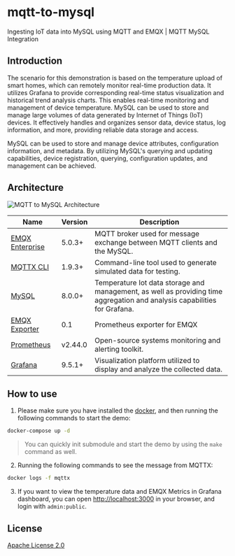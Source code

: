 # mqtt-to-mysql

Ingesting IoT data into MySQL using MQTT and EMQX | MQTT MySQL Integration

## Introduction

The scenario for this demonstration is based on the temperature upload of smart homes, which can remotely monitor real-time production data. It utilizes Grafana to provide corresponding real-time status visualization and historical trend analysis charts. This enables real-time monitoring and management of device temperature.
MySQL can be used to store and manage large volumes of data generated by Internet of Things (IoT) devices. It effectively handles and organizes sensor data, device status, log information, and more, providing reliable data storage and access.

MySQL can be used to store and manage device attributes, configuration information, and metadata. By utilizing MySQL's querying and updating capabilities, device registration, querying, configuration updates, and management can be achieved.

## Architecture

![MQTT to MySQL Architecture](./image/mqtt-to-mysql.jpg)

| Name      | Version | Description                                                                      |
| --------- | ------- | -------------------------------------------------------------------------------- |
| [EMQX Enterprise](https://www.emqx.com/en/products/emqx)      | 5.0.3+  | MQTT broker used for message exchange between MQTT clients and the MySQL. |
| [MQTTX CLI](https://mqttx.app/cli) | 1.9.3+  | Command-line tool used to generate simulated data for testing.        |
| [MySQL](https://mysql.com/)     | 8.0.0+  | Temperature Iot data storage and management, as well as providing time aggregation and analysis capabilities for Grafana.      |
| [EMQX Exporter](https://github.com/emqx/emqx-exporter)      | 0.1 | Prometheus exporter for EMQX |
| [Prometheus](https://prometheus.io/)   | v2.44.0  | Open-source systems monitoring and alerting toolkit.       |
| [Grafana](https://grafana.com/)   | 9.5.1+  | Visualization platform utilized to display and analyze the collected data.       |

## How to use

<!-- 1. Init the submodule to get the EMQX Exporter  (Optional):

  ```bash
  git submodule init
  git submodule update
  ``` -->

1. Please make sure you have installed the [docker](https://www.docker.com/), and then running the following commands to start the demo:

  ```bash
  docker-compose up -d
  ```

  > You can quickly init submodule and start the demo by using the `make` command as well.

2. Running the following commands to see the message from MQTTX:

  ```bash
  docker logs -f mqttx
  ```

3. If you want to view the temperature data and EMQX Metrics in Grafana dashboard, you can open <http://localhost:3000> in your browser, and login with `admin:public`.

## License

[Apache License 2.0](./LICENSE)

